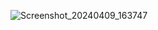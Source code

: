 
![Screenshot_20240409_163747](https://github.com/mk642/Android-week/assets/53805997/c091a71e-0d1c-4068-aca8-d117548cb709)
